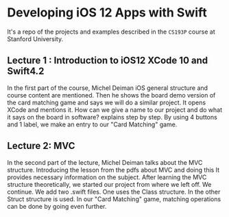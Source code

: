 # Developing iOS 12 Apps with Swift

It's a repo of the projects and examples described in the `CS193P` course at Stanford University.

## Lecture 1 : Introduction to iOS12 XCode 10 and Swift4.2
In the first part of the course, Michel Deiman iOS general structure and course content are mentioned.
Then he shows the board demo version of the card matching game and says we will do a similar project.
It opens XCode and mentions it. How can we give a name to our project and do what it says on the board in software?
explains step by step. By using 4 buttons and 1 label, we make an entry to our "Card Matching" game.


## Lecture 2: MVC
In the second part of the lecture, Michel Deiman talks about the MVC structure. Introducing the lesson from the pdfs about MVC and doing this
It provides necessary information on the subject. After learning the MVC structure theoretically, we started our project from where we left off.
We continue. We add two .swift files. One uses the Class structure. In the other
Struct structure is used. In our "Card Matching" game, matching operations can be done by going even further.
